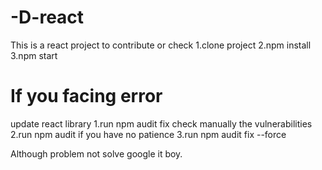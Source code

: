 # -D-react
This is a react project to contribute or check
1.clone project
2.npm install
3.npm start

# If you facing error
update react library
1.run npm audit fix
    check manually the vulnerabilities
2.run npm audit
    if you have no patience 
3.run npm audit fix --force 


Although problem not solve google it boy.